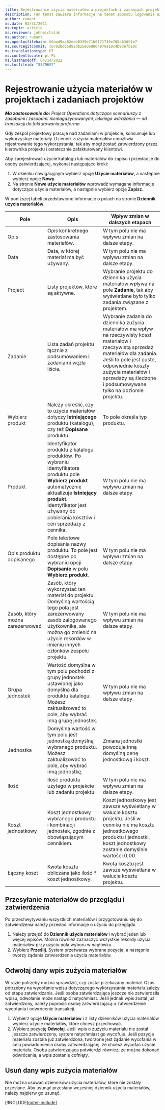```yaml
---
title: Rejestrowanie użycia materiałów w projektach i zadaniach projektów
description: Ten temat zawiera informacje na temat sposobu logowania użycia materiałów do projektów i zadań projektów.
author: rumant
ms.date: 03/31/2021
ms.topic: article
ms.reviewer: johnmichalak
ms.author: rumant
ms.openlocfilehash: 60aed9aa82eeb0339e71b0171719e765a63d91e7
ms.sourcegitcommit: c0792bd65d92db25e0e8864879a19c4b93efb10c
ms.translationtype: HT
ms.contentlocale: pl-PL
ms.lasthandoff: 04/14/2022
ms.locfileid: "8579687"
---
```

# <a name="record-material-usage-on-projects-and-project-tasks"></a>Rejestrowanie użycia materiałów w projektach i zadaniach projektów

_**Ma zastosowanie do:** Project Operations dotyczące scenariuszy z zasobami i zasobami niemagazynowanymi, lekkiego wdrażania — od transakcji do fakturowania proforma_

Gdy zespół projektowy pracuje nad zadaniami w projekcie, konsumuje lub wykorzystuje materiały. Dziennik zużycia materiałów umożliwia rejestrowanie tego wykorzystania, tak aby mógł zostać zatwierdzony przez kierownika projektu i ostatecznie zafakturowany klientowi. 

Aby zarejestrować użycie katalogu lub materiałów do zapisu i przesłać je do osoby zatwierdzającej, wykonaj następujące kroki: 

1. W okienku nawigacyjnym wybierz opcję **Użycie materiałów**, a następnie wybierz opcję **Nowy**.
2. Na stronie **Nowe użycie materiałów** wprowadź wymagane informacje dotyczące użycia materiałów, a następnie wybierz opcję **Zapisz**.

W poniższej tabeli przedstawiono informacje o polach na stronie **Dziennik użycia materiałów**. 

| **Pole** | **Opis** | **Wpływ zmian w dalszych etapach** |
| --- | --- | --- |
| Opis | Opis konkretnego zastosowania materiałów. | W tym polu nie ma wpływu zmian na dalsze etapy. |
| Data | Data, w której materiał ma być używany. | W tym polu nie ma wpływu zmian na dalsze etapy. |
| Project | Listy projektów, które są aktywne. | Wybranie projektu do dziennika użycia materiałów wpływa na pole **Zadanie**, tak aby wyświetlane było tylko zadania związane z projektem. |
| Zadanie | Lista zadań projektu łącznie z podsumowaniem i zadaniami węzła liścia. | Wybranie zadania do dziennika zużycia materiałów ma wpływ na rzeczywisty koszt materiałów i rzeczywistą sprzedaż materiałów dla zadania. Jeśli to pole jest puste, odpowiednie koszty zużycia materiałów i sprzedaży są śledzone i podsumowywane tylko na poziomie projektu. |
| Wybierz produkt | Należy określić, czy to użycie materiałów dotyczy **Istniejącego** produktu (katalogu), czy też **Dopisane** produktu. | To pole określa typ produktu. |
| Produkt | Identyfikator produktu z katalogu produktów. Po wybraniu identyfikatora produktu pole **Wybierz produkt** automatycznie aktualizuje **Istniejący produkt**. Identyfikator jest używany do pobierania kosztów i cen sprzedaży z cennika. | W tym polu nie ma wpływu zmian na dalsze etapy. |
| Opis produktu dopisanego | Pole tekstowe dopisania nazwy produktu. To pole jest dostępne po wybraniu opcji **Dopisanie** w polu **Wybierz produkt**.| W tym polu nie ma wpływu zmian na dalsze etapy. |
| Zasób, który można zarezerwować| Zasób, który wykorzystać ten materiał do projektu. Domyślną wartością tego pola jest zarezerwowany zasób zalogowanego użytkownika, ale można go zmienić na użycie rekordów w imieniu innych członków zespołu projektu. | W tym polu nie ma wpływu zmian na dalsze etapy. |
| Grupa jednostek | Wartość domyślna w tym polu pochodzi z grupy jednostek ustawionej jako domyślna dla produktu katalogu. Możesz zaktualizować to pole, aby wybrać inną grupę jednostek. | W tym polu nie ma wpływu zmian na dalsze etapy. |
| Jednostka | Domyślna wartość w tym polu jest jednostką domyślną wybranego produktu. Możesz zaktualizować to pole, aby wybrać inną jednostkę. | Zmiana jednostki powoduje inną domyślną cenę jednostkową i koszt. |
| Ilość | Ilość produktu użytego w projekcie lub zadaniu projektu. | W tym polu nie ma wpływu zmian na dalsze etapy. |
| Koszt jednostkowy | Koszt jednostkowy wybranego produktu i kombinacji jednostek, zgodnie z obowiązującym cennikiem. | Koszt jednostkowy jest zawsze wyświetlany w walucie kosztu projektu. Jeśli w cenniku nie ma kosztu jednostkowego produktu i jednostki, koszt jednostkowy zostanie domyślnie wartości 0,00. |
| Łączny koszt | Kwota kosztu obliczana jako ilość \* koszt jednostkowy.| Kwota kosztu jest zawsze wyświetlana w walucie kosztu projektu. |


## <a name="submit-material-usage-for-review-and-approval"></a>Przesyłanie materiałów do przeglądu i zatwierdzenia 
Po przechwytywaniu wszystkich materiałów i przygotowaniu się do zatwierdzenia należy przesłać informacje o użyciu do przeglądu.

1. Należy przejść do **Dziennik użycia materiałów** i wybrać jeden lub więcej wpisów. Można również zaznaczyć wszystkie rekordy użycia materiałów przy użyciu pola wyboru w nagłówku.
2. Wybierz **Prześlij**. System przetwarza wybrane pozycje, a następnie tworzy żądania zatwierdzenia użycia materiałów.

## <a name="recall-a-material-usage-log"></a>Odwołaj dany wpis zużycia materiałów

W razie potrzeby można sprawdzić, czy został przekazany materiał. Czas potrzebny na wycofanie wpisu dotyczącego wykorzystania materiału zależy od etapu zatwierdzania.  Jeśli osoba zatwierdzająca jeszcze nie zatwierdziła wpisu, odwołanie może nastąpić natychmiast. Jeśli jednak wpis został już zatwierdzony, należy poprosić osobę zatwierdzającą o zatwierdzenie wycofania i odwrócenie transakcji.

1. Wybierz opcję **Użycie materiałów** i z listy dzienników użycia materiałów wybierz użycie materiałów, które chcesz przechować.
2. Wybierz pozycję **Odwołaj**. Jeśli wpis o zużyciu materiału nie został jeszcze zatwierdzony, system natychmiast go wycofuje. Jeśli pozycja materiału została już zatwierdzona, tworzone jest żądanie wycofania w celu powiadomienia osoby zatwierdzającej, że chcesz wycofać użycie materiału. Osoba zatwierdzająca potwierdzi również, że można dokonać odwrócenia, a wpis zostanie cofnięty.

## <a name="delete-a-material-usage-log"></a>Usuń dany wpis zużycia materiałów

Nie można usuwać dzienników użycia materiałów, które nie zostały przesłane. Aby usunąć przesłany wcześniej dziennik użycia materiałów, należy najpierw go usunąć.



[!INCLUDE[footer-include](../includes/footer-banner.md)]
